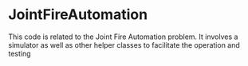 # JointFireAutomation
This code is related to the Joint Fire Automation problem.  It involves a simulator as well as other helper classes to facilitate the operation and testing
